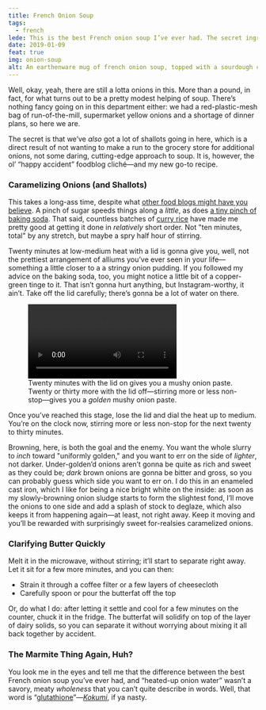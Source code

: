 ```yaml
---
title: French Onion Soup
tags:
  - french
lede: This is the best French onion soup I’ve ever had. The secret ingredient, well, it isn’t onions.
date: 2019-01-09
feat: true
img: onion-soup
alt: An earthenware mug of french onion soup, topped with a sourdough crouton, melted cheese, and a sprinkling of finely chopped parsley
---
```


Well, okay, yeah, there are still a lotta onions in this. More than a pound, in fact, for what turns out to be a pretty modest helping of soup. There’s nothing fancy going on in this department either: we had a red-plastic-mesh bag of run-of-the-mill, supermarket yellow onions and a shortage of dinner plans, so here we are.

The secret is that we’ve _also_ got a lot of shallots going in here, which is a direct result of not wanting to make a run to the grocery store for additional onions, not some daring, cutting-edge approach to soup. It is, however, the ol’ “happy accident” foodblog cliché—and my new go-to recipe.

### Caramelizing Onions (and Shallots)

This takes a long-ass time, despite what [other food blogs might have you believe](https://slate.com/human-interest/2012/05/how-to-cook-onions-why-recipe-writers-lie-and-lie-about-how-long-they-take-to-caramelize.html). A pinch of sugar speeds things along a _little_, as does [a tiny pinch of baking soda](/articles/acid-browning). That said, countless batches of [curry rice](/recipes/curry-rice) have made me pretty good at getting it done in _relatively_ short order. Not "ten minutes, total" by any stretch, but maybe a spry half hour of stirring.

Twenty minutes at low-medium heat with a lid is gonna give you, well, not the prettiest arrangement of alliums you’ve ever seen in your life—something a little closer to a a stringy onion pudding. If you followed my advice on the baking soda, too, you might notice a little bit of a copper-green tinge to it. That isn’t gonna hurt anything, but Instagram-worthy, it ain’t. Take off the lid carefully; there’s gonna be a lot of water on there. 

<figure class="video">
<video controls aria-describedby="vid">
  <source src="/_assets/media/onions.mp4" type="video/mp4">
  <track kind="captions" src="/_assets/media/onions.vtt">
  Sorry, I’m having trouble loading this video.
</video>
<figcaption class="caption" id="vid">
  Twenty minutes with the lid on gives you a mushy onion paste. Twenty or thirty more with the lid off—stirring more or less non-stop—gives you a <em>golden</em> mushy onion paste.
</figcaption>
</figure>

Once you’ve reached this stage, lose the lid and dial the heat up to medium. You’re on the clock now, stirring more or less non-stop for the next twenty to thirty minutes.

Browning, here, is both the goal and the enemy. You want the whole slurry to _inch_ toward "uniformly golden," and you want to err on the side of _lighter_, not darker. Under-golden’d onions aren’t gonna be quite as rich and sweet as they could be; _dark_ brown onions are gonna be bitter and gross, so you can probably guess which side you want to err on. I do this in an enameled cast iron, which I like for being a nice bright white on the inside: as soon as my slowly-browning onion sludge starts to form the slightest fond, I’ll move the onions to one side and add a splash of stock to deglaze, which also keeps it from happening again—at least, not right away. Keep it moving and you’ll be rewarded with surprisingly sweet for-realsies caramelized onions.

### Clarifying Butter Quickly

Melt it in the microwave, without stirring; it’ll start to separate right away. Let it sit for a few more minutes, and you can then: 

* Strain it through a coffee filter or a few layers of cheesecloth
* Carefully spoon or pour the butterfat off the top

Or, do what I do: after letting it settle and cool for a few minutes on the counter, chuck it in the fridge. The butterfat will solidify on top of the layer of dairy solids, so you can separate it without worrying about mixing it all back together by accident.

### The Marmite Thing Again, Huh?

You look me in the eyes and tell me that the difference between the best French onion soup you’ve ever had, and “heated-up onion water” wasn’t a savory, meaty _wholeness_ that you can’t quite describe in words. Well, that word is “[glutathione](https://en.wikipedia.org/wiki/Glutathione)”—[_Kokumi_](https://www.smithsonianmag.com/arts-culture/the-kokumi-sensation-78634272/), if ya nasty.




